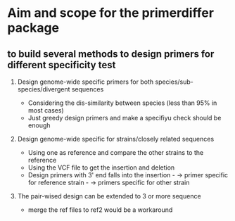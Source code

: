 # Aim and scope for the **primerdiffer** package

## to build several methods to design primers for different specificity test

1. Design genome-wide specific primers for both species/sub-species/divergent sequences
    - Considering the dis-similarity between species (less than 95% in most cases)
    - Just greedy design primers and make a specifiyu check should be enough
    
    
2. Design genome-wide specific for strains/closely related sequences
    - Using one as reference and compare the other strains to the reference
    - Using the VCF file to get the insertion and deletion
    - Design primers with 3' end falls into the insertion 
            - -> primer specific for reference strain
            - -> primers specific for other strain
            
3. The pair-wised design can be extended to 3 or more sequence
    - merge the ref files to ref2 would be a workaround